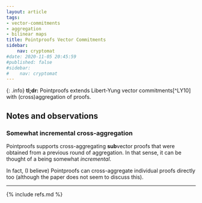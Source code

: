 ```yaml
---
layout: article
tags:
- vector-commitments
- aggregation
- bilinear maps
title: Pointproofs Vector Commitments
sidebar:
    nav: cryptomat
#date: 2020-11-05 20:45:59
#published: false
#sidebar:
#    nav: cryptomat
---
```


{: .info}
**tl;dr:** Pointproofs extends Libert-Yung vector commitments[^LY10] with (cross)aggregation of proofs.

## Notes and observations

### Somewhat incremental cross-aggregation

Pointproofs supports cross-aggregating **sub**vector proofs that were obtained from a previous round of aggregation.
In that sense, it can be thought of a being somewhat _incremental_.

<!-- TODO: This is different than the cross-aggregation of proofs from Hyperproofs which is not at all somewhat incremental in the above sense. -->

In fact, (I believe) Pointproofs can cross-aggregate individual proofs directly too (although the paper does not seem to discuss this).

<!--more-->

<p hidden>$$
\def\Adv{\mathcal{A}}
\def\Badv{\mathcal{B}}
\def\vect#1{\mathbf{#1}}
$$</p>

---

{% include refs.md %}

